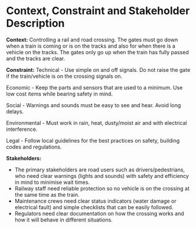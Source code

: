 # Context, Constraint and Stakeholder Description

**Context:** Controlling a rail and road crossing. The gates must go down when a train is coming or is on the tracks and also for when there is a vehicle on the tracks. The gates only go up when the train has fully passed and the tracks are clear.

**Constraint:** 
Technical - Use simple on and off signals. Do not raise the gate if the train/vehicle is on the crossing signals on.

Economic - Keep the parts and sensors that are used to a minimum. Use low cost items while bearing safety in mind.

Social - Warnings and sounds must be easy to see and hear. Avoid long delays.

Environmental - Must work in rain, heat, dusty/moist air and with electrical interference.

Legal - Follow local guidelines for the best practices on safety, building codes and regulations.

**Stakeholders:** 
- The primary stakeholders are road users such as drivers/pedestrians, who need clear warnings (lights and sounds) with safety and efficiency in mind to minimise wait times. 
- Railway staff need reliable protection so no vehicle is on the crossing at the same time as the train. 
- Maintenance crews need clear status indicators (water damage or electrical fault) and simple checklists that can be easily followed. 
- Regulators need clear documentation on how the crossing works and how it will behave in different situations.
